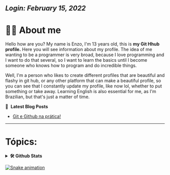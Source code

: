 ## *Login: February 15, 2022*

# 👨‍💻 About me

Hello how are you? My name is Enzo, I'm 13 years old, this is **my Git Hhub profile.** Here you will see information about my profile. The idea of me wanting to be a programmer is very broad, because I love programming and I want to do that several, so I want to learn the basics until I become someone who knows how to program and do incredible things.

 Well, I'm a person who likes to create different profiles that are beautiful and flashy in git hub, or any other platform that can make a beautiful profile, so you can see that I constantly update my profile, like now lol, whether to put something or take away.
 Learning English is also essential for me, as I'm Brazilian, but that's just a matter of time.
         
📕 &nbsp;**Latest Blog Posts**
 <!-- BLOG-POST-LIST:START --><!-- BLOG-POST-LIST:END -->
 - [Git e Github na prática!](https://dev.to/shaylly/git-e-github-na-pratica-fdl)
 <!-- BLOG-POST-LIST:END -->         

<hr>

 # Tópics:
 
 <details>
 <summary><b>🛠️&nbsp;Github&nbsp;Stats</b></summary>
 <br/>


  <a href="https://github.com/shaylly">
  <img height="180em" src="https://github-readme-stats.vercel.app/api?username=shaylly&show_icons=true&theme=dark&include_all_commits=true&count_private=true"/>
 
 </details> 
 
  ![Snake animation](https://github.com/shaylly/shaylly/blob/output/github-contribution-grid-snake.svg)
 

 
